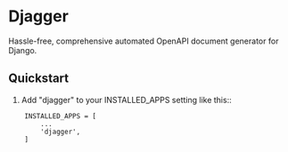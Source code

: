 # Djagger 
Hassle-free, comprehensive automated OpenAPI document generator for Django.

## Quickstart

1. Add "djagger" to your INSTALLED_APPS setting like this::
```
    INSTALLED_APPS = [
        ...
        'djagger',
    ]
```